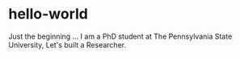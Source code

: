 # hello-world
Just the beginning ...
I am a PhD student at The Pennsylvania State University,
Let's built a Researcher.
